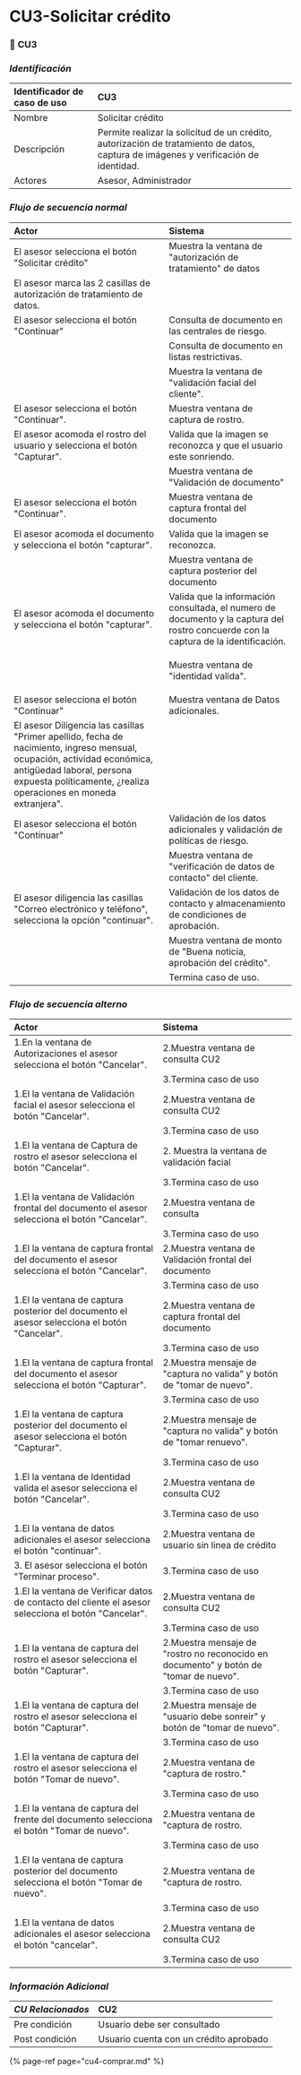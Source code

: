 # CU3-Solicitar crédito

### 📌 **CU3**

### _**Identificación**_

| Identificador de caso de uso | **CU3** |
| :--- | :--- |
| Nombre | Solicitar crédito |
| Descripción | Permite realizar la solicitud de un crédito, autorización de tratamiento de datos, captura de imágenes y verificación de identidad. |
| Actores | Asesor, Administrador |

### _**Flujo de secuencia normal**_

<table>
  <thead>
    <tr>
      <th style="text-align:left">Actor</th>
      <th style="text-align:left">Sistema</th>
    </tr>
  </thead>
  <tbody>
    <tr>
      <td style="text-align:left">El asesor selecciona el bot&#xF3;n &quot;Solicitar cr&#xE9;dito&quot;</td>
      <td
      style="text-align:left">Muestra la ventana de &quot;autorizaci&#xF3;n de tratamiento&quot; de
        datos</td>
    </tr>
    <tr>
      <td style="text-align:left">El asesor marca las 2 casillas de autorizaci&#xF3;n de tratamiento de
        datos.</td>
      <td style="text-align:left"></td>
    </tr>
    <tr>
      <td style="text-align:left">El asesor selecciona el bot&#xF3;n &quot;Continuar&quot;</td>
      <td style="text-align:left">Consulta de documento en las centrales de riesgo.</td>
    </tr>
    <tr>
      <td style="text-align:left"></td>
      <td style="text-align:left">Consulta de documento en listas restrictivas.</td>
    </tr>
    <tr>
      <td style="text-align:left"></td>
      <td style="text-align:left">Muestra la ventana de &quot;validaci&#xF3;n facial del cliente&quot;.</td>
    </tr>
    <tr>
      <td style="text-align:left">El asesor selecciona el bot&#xF3;n &quot;Continuar&quot;.</td>
      <td style="text-align:left">Muestra ventana de captura de rostro.</td>
    </tr>
    <tr>
      <td style="text-align:left">El asesor acomoda el rostro del usuario y selecciona el bot&#xF3;n &quot;Capturar&quot;.</td>
      <td
      style="text-align:left">Valida que la imagen se reconozca y que el usuario este sonriendo.</td>
    </tr>
    <tr>
      <td style="text-align:left"></td>
      <td style="text-align:left">Muestra ventana de &quot;Validaci&#xF3;n de documento&quot;</td>
    </tr>
    <tr>
      <td style="text-align:left">El asesor selecciona el bot&#xF3;n &quot;Continuar&quot;.</td>
      <td style="text-align:left">Muestra ventana de captura frontal del documento</td>
    </tr>
    <tr>
      <td style="text-align:left">El asesor acomoda el documento y selecciona el bot&#xF3;n &quot;capturar&quot;.</td>
      <td
      style="text-align:left">Valida que la imagen se reconozca.</td>
    </tr>
    <tr>
      <td style="text-align:left"></td>
      <td style="text-align:left">Muestra ventana de captura posterior del documento</td>
    </tr>
    <tr>
      <td style="text-align:left">El asesor acomoda el documento y selecciona el bot&#xF3;n &quot;capturar&quot;.</td>
      <td
      style="text-align:left">Valida que la informaci&#xF3;n consultada, el numero de documento y la
        captura del rostro concuerde con la captura de la identificaci&#xF3;n.</td>
    </tr>
    <tr>
      <td style="text-align:left"></td>
      <td style="text-align:left">
        <p></p>
        <p>Muestra ventana de &quot;identidad valida&quot;.</p>
      </td>
    </tr>
    <tr>
      <td style="text-align:left">El asesor selecciona el bot&#xF3;n &quot;Continuar&quot;</td>
      <td style="text-align:left">Muestra ventana de Datos adicionales.</td>
    </tr>
    <tr>
      <td style="text-align:left">El asesor Diligencia las casillas &quot;Primer apellido, fecha de nacimiento,
        ingreso mensual, ocupaci&#xF3;n, actividad econ&#xF3;mica, antig&#xFC;edad
        laboral, persona expuesta pol&#xED;ticamente, &#xBF;realiza operaciones
        en moneda extranjera&quot;.</td>
      <td style="text-align:left"></td>
    </tr>
    <tr>
      <td style="text-align:left">El asesor selecciona el bot&#xF3;n &quot;Continuar&quot;</td>
      <td style="text-align:left">Validaci&#xF3;n de los datos adicionales y validaci&#xF3;n de pol&#xED;ticas
        de riesgo.</td>
    </tr>
    <tr>
      <td style="text-align:left"></td>
      <td style="text-align:left">Muestra ventana de &quot;verificaci&#xF3;n de datos de contacto&quot;
        del cliente.</td>
    </tr>
    <tr>
      <td style="text-align:left">El asesor diligencia las casillas &quot;Correo electr&#xF3;nico y tel&#xE9;fono&quot;,
        selecciona la opci&#xF3;n &quot;continuar&quot;.</td>
      <td style="text-align:left">Validaci&#xF3;n de los datos de contacto y almacenamiento de condiciones
        de aprobaci&#xF3;n.</td>
    </tr>
    <tr>
      <td style="text-align:left"></td>
      <td style="text-align:left">Muestra ventana de monto de &quot;Buena noticia, aprobaci&#xF3;n del cr&#xE9;dito&quot;.</td>
    </tr>
    <tr>
      <td style="text-align:left"></td>
      <td style="text-align:left">Termina caso de uso.</td>
    </tr>
  </tbody>
</table>

### _**Flujo de secuencia alterno**_

| Actor | Sistema |
| :--- | :--- |
| 1.En la ventana de Autorizaciones el asesor selecciona el botón "Cancelar". | 2.Muestra ventana de consulta CU2 |
|  | 3.Termina caso de uso |
| 1.El la ventana de Validación facial el asesor selecciona el botón "Cancelar". | 2.Muestra ventana de consulta CU2 |
|  | 3.Termina caso de uso |
| 1.El la ventana de Captura de rostro el asesor selecciona el botón "Cancelar". | 2. Muestra la ventana de validación facial |
|  | 3.Termina caso de uso |
| 1.El la ventana de Validación frontal del documento el asesor selecciona el botón "Cancelar". | 2.Muestra ventana de consulta |
|  | 3.Termina caso de uso |
| 1.El la ventana de captura frontal del documento el asesor selecciona el botón "Cancelar". | 2.Muestra ventana de Validación frontal del documento |
|  | 3.Termina caso de uso |
| 1.El la ventana de captura posterior del documento el asesor selecciona el botón "Cancelar". | 2.Muestra ventana de captura frontal del documento |
|  | 3.Termina caso de uso |
| 1.El la ventana de captura frontal del documento el asesor selecciona el botón "Capturar". | 2.Muestra mensaje de "captura no valida" y botón de "tomar de nuevo". |
|  | 3.Termina caso de uso |
| 1.El la ventana de captura posterior del documento el asesor selecciona el botón "Capturar". | 2.Muestra mensaje de "captura no valida" y botón de "tomar renuevo". |
|  | 3.Termina caso de uso |
| 1.El la ventana de Identidad valida el asesor selecciona el botón "Cancelar". | 2.Muestra ventana de consulta CU2 |
|  | 3.Termina caso de uso |
| 1.El la ventana de datos adicionales el asesor selecciona el botón "continuar".  | 2.Muestra ventana de usuario sin linea de crédito |
| 3. El asesor selecciona el botón "Terminar proceso". | 3.Termina caso de uso |
| 1.El la ventana de Verificar datos de contacto del cliente el asesor selecciona el botón "Cancelar". | 2.Muestra ventana de consulta CU2 |
|  | 3.Termina caso de uso |
| 1.El la ventana de captura del rostro el asesor selecciona el botón "Capturar". | 2.Muestra mensaje de "rostro no reconocido en documento" y botón de "tomar de nuevo". |
|  | 3.Termina caso de uso |
| 1.El la ventana de captura del rostro el asesor selecciona el botón "Capturar". | 2.Muestra mensaje de "usuario debe sonreir" y botón de "tomar de nuevo". |
|  | 3.Termina caso de uso |
| 1.El la ventana de captura del rostro el asesor selecciona el botón "Tomar de nuevo". | 2.Muestra ventana de "captura de rostro." |
|  | 3.Termina caso de uso |
| 1.El la ventana de captura del frente del documento  selecciona el botón "Tomar de nuevo". | 2.Muestra ventana de "captura de rostro. |
|  | 3.Termina caso de uso |
| 1.El la ventana de captura posterior del documento  selecciona el botón "Tomar de nuevo". | 2.Muestra ventana de "captura de rostro. |
|  | 3.Termina caso de uso |
| 1.El la ventana de datos adicionales el asesor selecciona el botón "cancelar".  | 2.Muestra ventana de consulta CU2 |
|  | 3.Termina caso de uso |

### _**Información Adicional**_

| _CU Relacionados_ | CU2 |
| :--- | :--- |
| Pre condición | Usuario debe ser consultado  |
| Post condición | Usuario cuenta con un crédito aprobado |

{% page-ref page="cu4-comprar.md" %}


